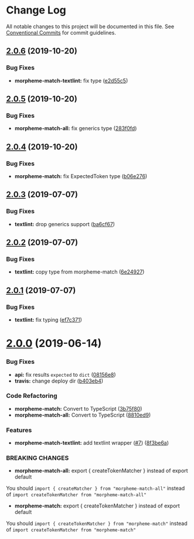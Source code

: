 # Change Log

All notable changes to this project will be documented in this file.
See [Conventional Commits](https://conventionalcommits.org) for commit guidelines.

## [2.0.6](https://github.com/azu/morpheme-match/compare/v2.0.5...v2.0.6) (2019-10-20)


### Bug Fixes

* **morpheme-match-textlint:** fix type ([e2d55c5](https://github.com/azu/morpheme-match/commit/e2d55c5))





## [2.0.5](https://github.com/azu/morpheme-match/compare/v2.0.4...v2.0.5) (2019-10-20)


### Bug Fixes

* **morpheme-match-all:** fix generics type ([283f0fd](https://github.com/azu/morpheme-match/commit/283f0fd))





## [2.0.4](https://github.com/azu/morpheme-match/compare/v2.0.3...v2.0.4) (2019-10-20)


### Bug Fixes

* **morpheme-match:** fix ExpectedToken type ([b06e276](https://github.com/azu/morpheme-match/commit/b06e276))





## [2.0.3](https://github.com/azu/morpheme-match/compare/v2.0.2...v2.0.3) (2019-07-07)


### Bug Fixes

* **textlint:** drop generics support ([ba6cf67](https://github.com/azu/morpheme-match/commit/ba6cf67))





## [2.0.2](https://github.com/azu/morpheme-match/compare/v2.0.1...v2.0.2) (2019-07-07)


### Bug Fixes

* **textlint:** copy type from morpheme-match ([6e24927](https://github.com/azu/morpheme-match/commit/6e24927))





## [2.0.1](https://github.com/azu/morpheme-match/compare/v2.0.0...v2.0.1) (2019-07-07)


### Bug Fixes

* **textlint:** fix typing ([ef7c371](https://github.com/azu/morpheme-match/commit/ef7c371))





# [2.0.0](https://github.com/azu/morpheme-match/compare/1.2.1...2.0.0) (2019-06-14)


### Bug Fixes

* **api:** fix results `expected` to `dict` ([08156e8](https://github.com/azu/morpheme-match/commit/08156e8))
* **travis:** change deploy dir ([b403eb4](https://github.com/azu/morpheme-match/commit/b403eb4))


### Code Refactoring

* **morpheme-match:** Convert to TypeScript ([3b75f80](https://github.com/azu/morpheme-match/commit/3b75f80))
* **morpheme-match-all:** Convert to TypeScript ([8810ed9](https://github.com/azu/morpheme-match/commit/8810ed9))


### Features

* **morpheme-match-textlint:** add textlint wrapper ([#7](https://github.com/azu/morpheme-match/issues/7)) ([8f3be6a](https://github.com/azu/morpheme-match/commit/8f3be6a))


### BREAKING CHANGES

* **morpheme-match-all:** export { createTokenMatcher } instead of export default

You should `import { createMatcher } from "morpheme-match-all"` instead of `import createTokenMatcher from "morpheme-match-all"`
* **morpheme-match:** export { createTokenMatcher } instead of export default

You should `import { createTokenMatcher } from "morpheme-match"` instead of `import createTokenMatcher from "morpheme-match"`
